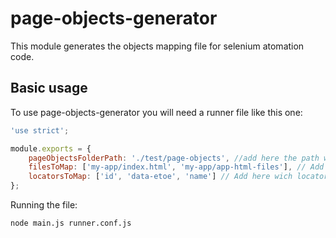 # page-objects-generator
This module generates the objects mapping file for selenium atomation code.
## Basic usage
To use page-objects-generator you will need a runner file like this one:
```js
'use strict';

module.exports = {
    pageObjectsFolderPath: './test/page-objects', //add here the path where your selenium mapping are, to save mapped objects.
    filesToMap: ['my-app/index.html', 'my-app/app-html-files'], // Add here files or path to the application html files.
    locatorsToMap: ['id', 'data-etoe', 'name'] // Add here wich locators you want to map.
};
```
Running the file:
```
node main.js runner.conf.js
```
